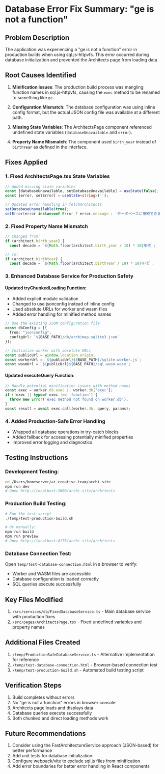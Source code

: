 # Database Error Fix Summary: "ge is not a function"

## Problem Description
The application was experiencing a "ge is not a function" error in production builds when using sql.js-httpvfs. This error occurred during database initialization and prevented the Architects page from loading data.

## Root Causes Identified

1. **Minification Issues**: The production build process was mangling function names in sql.js-httpvfs, causing the `exec` method to be renamed to something like `ge`.

2. **Configuration Mismatch**: The database configuration was using inline config format, but the actual JSON config file was available at a different path.

3. **Missing State Variables**: The ArchitectsPage component referenced undefined state variables (`databaseUnavailable` and `error`).

4. **Property Name Mismatch**: The component used `birth_year` instead of `birthYear` as defined in the interface.

## Fixes Applied

### 1. Fixed ArchitectsPage.tsx State Variables
```typescript
// Added missing state variables
const [databaseUnavailable, setDatabaseUnavailable] = useState(false);
const [error, setError] = useState<string>('');

// Updated error handling in fetchArchitects
setDatabaseUnavailable(true);
setError(error instanceof Error ? error.message : 'データベースに接続できませんでした');
```

### 2. Fixed Property Name Mismatch
```typescript
// Changed from:
if (architect.birth_year) {
  const decade = `${Math.floor(architect.birth_year / 10) * 10}年代`;

// To:
if (architect.birthYear) {
  const decade = `${Math.floor(architect.birthYear / 10) * 10}年代`;
```

### 3. Enhanced Database Service for Production Safety

#### Updated tryChunkedLoading Function:
- Added explicit module validation
- Changed to use jsonconfig instead of inline config
- Used absolute URLs for worker and wasm files
- Added error handling for minified method names

```typescript
// Use the existing JSON configuration file
const dbConfig = [{
  from: "jsonconfig",
  configUrl: `${BASE_PATH}/db/archimap.sqlite3.json`
}];

// Initialize worker with absolute URLs
const publicUrl = window.location.origin;
const workerUrl = `${publicUrl}${BASE_PATH}/sqlite.worker.js`;
const wasmUrl = `${publicUrl}${BASE_PATH}/sql-wasm.wasm`;
```

#### Updated executeQuery Function:
```typescript
// Handle potential minification issues with method names
const exec = worker.db.exec || worker.db['exec'];
if (!exec || typeof exec !== 'function') {
  throw new Error('exec method not found on worker.db');
}
const result = await exec.call(worker.db, query, params);
```

### 4. Added Production-Safe Error Handling
- Wrapped all database operations in try-catch blocks
- Added fallback for accessing potentially minified properties
- Improved error logging and diagnostics

## Testing Instructions

### Development Testing:
```bash
cd /Users/homeserver/ai-creative-team/archi-site
npm run dev
# Open http://localhost:3000/archi-site/architects
```

### Production Build Testing:
```bash
# Run the test script
./temp/test-production-build.sh

# Or manually:
npm run build
npm run preview
# Open http://localhost:4173/archi-site/architects
```

### Database Connection Test:
Open `temp/test-database-connection.html` in a browser to verify:
- Worker and WASM files are accessible
- Database configuration is loaded correctly
- SQL queries execute successfully

## Key Files Modified

1. `/src/services/db/FixedDatabaseService.ts` - Main database service with production fixes
2. `/src/pages/ArchitectsPage.tsx` - Fixed undefined variables and property names

## Additional Files Created

1. `/temp/ProductionSafeDatabaseService.ts` - Alternative implementation for reference
2. `/temp/test-database-connection.html` - Browser-based connection test
3. `/temp/test-production-build.sh` - Automated build testing script

## Verification Steps

1. Build completes without errors
2. No "ge is not a function" errors in browser console
3. Architects page loads and displays data
4. Database queries execute successfully
5. Both chunked and direct loading methods work

## Future Recommendations

1. Consider using the FastArchitectureService approach (JSON-based) for better performance
2. Add unit tests for database initialization
3. Configure webpack/vite to exclude sql.js files from minification
4. Add error boundaries for better error handling in React components
